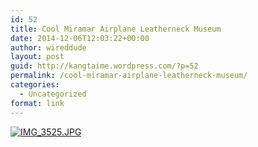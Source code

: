 ```yaml
---
id: 52
title: Cool Miramar Airplane Leatherneck Museum
date: 2014-12-06T12:03:22+00:00
author: wireddude
layout: post
guid: http://kangtaime.wordpress.com/?p=52
permalink: /cool-miramar-airplane-leatherneck-museum/
categories:
  - Uncategorized
format: link
---
```

[<img src="http://i1.wp.com/kangtai.me/wp-content/uploads/2014/12/img_3525.jpg?w=604" alt="IMG_3525.JPG" class="alignnone size-full" data-recalc-dims="1" />](http://i1.wp.com/kangtai.me/wp-content/uploads/2014/12/img_3525.jpg)